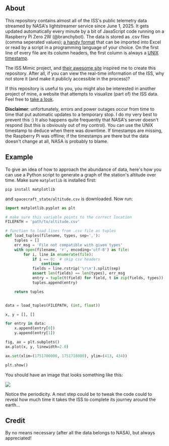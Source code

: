 ## About

This repository contains almost all of the ISS's public telemetry data streamed by NASA's lightstreamer service since June 1, 2025. It gets updated automatically every minute by a bit of JavaScript code running on a Raspberry Pi Zero 2W (@branchybot). The data is stored as .csv files (comma seperated values); [a handy format](https://en.wikipedia.org/wiki/Comma-separated_values) that can be imported into Excel or read by a script in a programming language of your choice. On the first line of every file are its column headers, the first column is always a [UNIX timestamp](https://en.wikipedia.org/wiki/Unix_time).

The ISS Mimic project, and [their awesome site](https://iss-mimic.github.io/Mimic/) inspired me to create this repository. After all, if you can view the real-time information of the ISS, why not store it (and make it publicly accessible in the process)?

If this repository is useful to you, you might also be interested in another project of mine, a website that attempts to visualize (part of) the ISS data. Feel free to [take a look](https://iss-dashboard.github.io/).

**Disclaimer**: unfortunately, errors and power outages occur from time to time that put automatic updates to a temporary stop. I do my very best to prevent this :) It also happens quite frequently that NASA's server doesn't respond (but this is obviously out of my control). You can use the UNIX timestamp to deduce when there was downtime. If timestamps are missing, the Raspberry Pi was offline; if the timestamps are there but the data doesn't change at all, NASA is probably to blame.
## Example

To give an idea of how to approach the abundance of data, here's how you can use a Python script to generate a graph of the station's altitude over time. Make sure `matplotlib` is installed first:

```shell
pip install matplotlib
```

and `spacecraft_state/altitude.csv` is downloaded. Now run:

```python
import matplotlib.pyplot as plt

# make sure this variable points to the correct location
FILEPATH = 'path/to/altitude.csv'

# function to load lines from .csv file as tuples
def load_tuples(filename, types, sep=','):
    tuples = []
    err_msg = 'File not compatible with given types'
    with open(filename, 'r', encoding='utf-8') as file:
        for i, line in enumerate(file):
            if i == 0:  # skip csv headers
                continue
            fields = line.rstrip('\r\n').split(sep)
            assert len(fields) == len(types), err_msg
            entry = tuple(t(field) for field, t in zip(fields, types))
            tuples.append(entry)

    return tuples


data = load_tuples(FILEPATH, (int, float))

x, y = [], []

for entry in data:
    x.append(entry[0])
    y.append(entry[1])

fig, ax = plt.subplots()
ax.plot(x, y, linewidth=2.0)

ax.set(xlim=(1751700000, 1751718000), ylim=(413, 434))

plt.show()
```

You should have an image that looks something like this:

![](https://i.imgur.com/gGqgLuN.png)

Notice the periodicity. A next step could be to tweak the code could to reveal how much time it takes the ISS to complete its journey around the earth...
## Credit

By no means necessary (after all the data belongs to NASA), but always appreciated!
